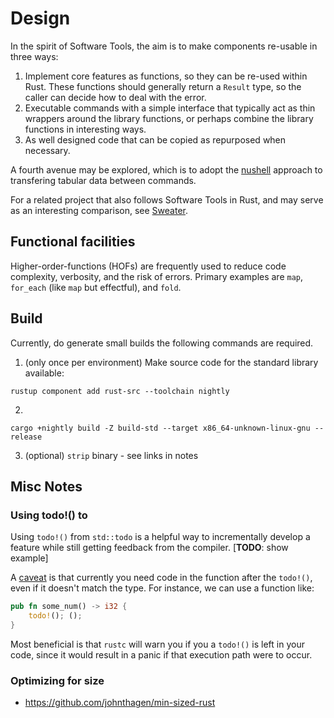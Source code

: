 
# Design

In the spirit of Software Tools, the aim is to make components re-usable
in three ways:

 1. Implement core features as functions, so they can be re-used within Rust.
    These functions should generally return a `Result` type, so the caller
    can decide how to deal with the error.
 2. Executable commands with a simple interface that typically act as thin
    wrappers around the library functions, or perhaps combine the library
    functions in interesting ways.
 3. As well designed code that can be copied as repurposed when necessary.

A fourth avenue may be explored, which is to adopt the
[nushell](https://github.com/rjbs/Sweater) approach to transfering
tabular data between commands.

For a related project that also follows Software Tools in Rust, and
may serve as an interesting comparison, see
[Sweater](https://github.com/rjbs/Sweater).

## Functional facilities

Higher-order-functions (HOFs) are frequently used to reduce code
complexity, verbosity, and the risk of errors. Primary examples are
`map`, `for_each` (like `map` but effectful), and `fold`.

## Build

Currently, do generate small builds the following commands
are required.

1. (only once per environment) Make source code for the standard library available:

```
rustup component add rust-src --toolchain nightly
```

2.

```
cargo +nightly build -Z build-std --target x86_64-unknown-linux-gnu --release
```

3. (optional) `strip` binary - see links in notes

## Misc Notes

### Using todo!() to

Using `todo!()` from `std::todo` is a helpful way to incrementally
develop a feature while still getting feedback from the
compiler. [**TODO**: show example]

A [caveat](https://github.com/rust-lang/rfcs/issues/3045) is that
currently you need code in the function after the `todo!()`, even
if it doesn't match the type. For instance, we can use a function
like:

```rust
pub fn some_num() -> i32 {
    todo!(); ();
}
```

Most beneficial is that `rustc` will warn you if you a `todo!()` is
left in your code, since it would result in a panic if that execution
path were to occur.


### Optimizing for size

* https://github.com/johnthagen/min-sized-rust